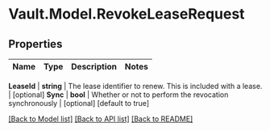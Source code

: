 # Vault.Model.RevokeLeaseRequest

## Properties

Name | Type | Description | Notes
------------ | ------------- | ------------- | -------------

**LeaseId** | **string** | The lease identifier to renew. This is included with a lease. | [optional] **Sync** | **bool** | Whether or not to perform the revocation synchronously | [optional] [default to true]

[[Back to Model list]](../README.md#documentation-for-models) [[Back to API list]](../README.md#documentation-for-api-endpoints) [[Back to README]](../README.md)

